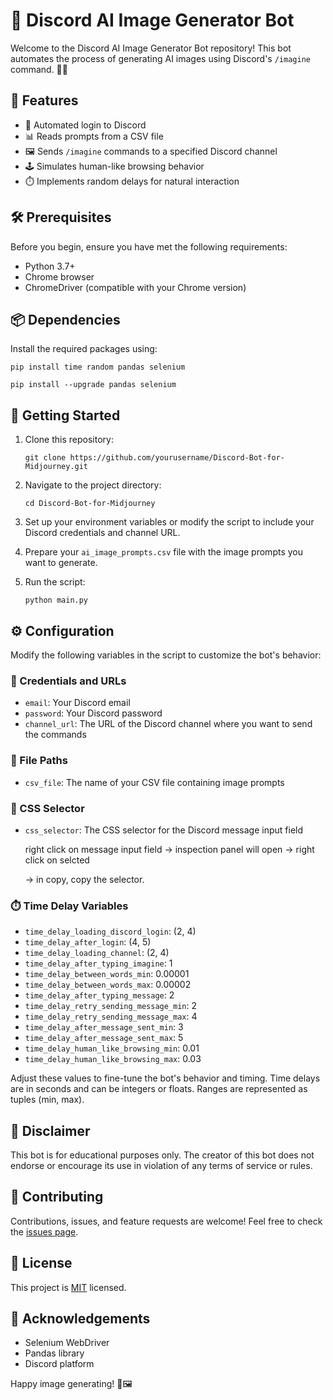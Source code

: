 # 🤖 Discord AI Image Generator Bot

Welcome to the Discord AI Image Generator Bot repository! This bot automates the process of generating AI images using Discord's `/imagine` command. 🎨✨

## 🌟 Features

- 🔐 Automated login to Discord
- 📊 Reads prompts from a CSV file
- 🖼️ Sends `/imagine` commands to a specified Discord channel
- 🕹️ Simulates human-like browsing behavior
- ⏱️ Implements random delays for natural interaction

## 🛠️ Prerequisites

Before you begin, ensure you have met the following requirements:

- Python 3.7+
- Chrome browser
- ChromeDriver (compatible with your Chrome version)

## 📦 Dependencies

Install the required packages using:

```
pip install time random pandas selenium
```
```
pip install --upgrade pandas selenium
```
## 🚀 Getting Started

1. Clone this repository:
   ```
   git clone https://github.com/yourusername/Discord-Bot-for-Midjourney.git
   ```

2. Navigate to the project directory:
   ```
   cd Discord-Bot-for-Midjourney
   ```

3. Set up your environment variables or modify the script to include your Discord credentials and channel URL.

4. Prepare your `ai_image_prompts.csv` file with the image prompts you want to generate.

5. Run the script:
   ```
   python main.py
   ```

## ⚙️ Configuration

Modify the following variables in the script to customize the bot's behavior:

### 🔑 Credentials and URLs
- `email`: Your Discord email
- `password`: Your Discord password
- `channel_url`: The URL of the Discord channel where you want to send the commands

### 📁 File Paths
- `csv_file`: The name of your CSV file containing image prompts

### 🎯 CSS Selector
- `css_selector`: The CSS selector for the Discord message input field

  right click on message input field -> inspection panel will open -> right click on selcted <div> -> in copy, copy the selector.

### ⏱️ Time Delay Variables
- `time_delay_loading_discord_login`: (2, 4)
- `time_delay_after_login`: (4, 5)
- `time_delay_loading_channel`: (2, 4)
- `time_delay_after_typing_imagine`: 1
- `time_delay_between_words_min`: 0.00001
- `time_delay_between_words_max`: 0.00002
- `time_delay_after_typing_message`: 2
- `time_delay_retry_sending_message_min`: 2
- `time_delay_retry_sending_message_max`: 4
- `time_delay_after_message_sent_min`: 3
- `time_delay_after_message_sent_max`: 5
- `time_delay_human_like_browsing_min`: 0.01
- `time_delay_human_like_browsing_max`: 0.03

Adjust these values to fine-tune the bot's behavior and timing. Time delays are in seconds and can be integers or floats. Ranges are represented as tuples (min, max).

## 🚨 Disclaimer

This bot is for educational purposes only. The creator of this bot does not endorse or encourage its use in violation of any terms of service or rules.

## 🤝 Contributing

Contributions, issues, and feature requests are welcome! Feel free to check the [issues page](https://github.com/yourusername/discord-ai-image-generator-bot/issues).

## 📝 License

This project is [MIT](https://choosealicense.com/licenses/mit/) licensed.

## 🙏 Acknowledgements

- Selenium WebDriver
- Pandas library
- Discord platform

Happy image generating! 🎉🖼️
